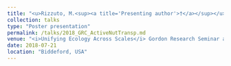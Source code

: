 ```yaml
---
title: "<u>Rizzuto, M.<sup><a title='Presenting author'>†</a></sup></u>, Leroux, S. J., Vander Wal, E., Wiersma, Y., Heckford, T. R., Balluffi-Fry, J. **Beyond Diffusion: Animal-Mediated Nutrient Transport at Different Spatial Scales.**"
collection: talks
type: "Poster presentation"
permalink: /talks/2018_GRC_ActiveNutTransp.md
venue: "<i>Unifying Ecology Across Scales</i> Gordon Research Seminar and Conference"
date: 2018-07-21
location: "Biddeford, USA"
---
```

